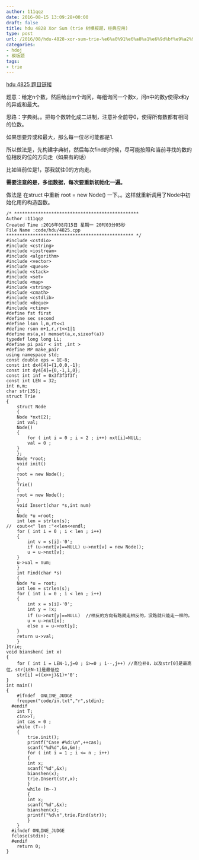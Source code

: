 ```yaml
---
author: 111qqz
date: 2016-08-15 13:09:28+00:00
draft: false
title: hdu 4828 Xor Sum (trie 树模板题，经典应用)
type: post
url: /2016/08/hdu-4828-xor-sum-trie-%e6%a0%91%e6%a8%a1%e6%9d%bf%e9%a2%98%ef%bc%8c%e7%bb%8f%e5%85%b8%e5%ba%94%e7%94%a8/
categories:
- hdoj
- 模板题
tags:
- trie
---
```


[hdu 4825 题目链接](http://acm.hdu.edu.cn/showproblem.php?pid=4825)

题意：给定n个数，然后给出m个询问，每组询问一个数x，问n中的数y使得x和y的异或和最大。

思路：字典树。。把每个数转化成二进制，注意补全前导0，使得所有数都有相同的位数。

如果想要异或和最大，那么每一位尽可能都是1.

所以做法是，先构建字典树，然后每次find的时候，尽可能按照和当前寻找的数的位相反的位的方向走（如果有的话）

比如当前位是1，那我就往0的方向走。

**需要注意的是，多组数据，每次要重新初始化一遍。**

做法是 在struct 中重新 root = new Node() 一下。。这样就重新调用了Node中初始化用的构造函数。



    
    /* ***********************************************
    Author :111qqz
    Created Time :2016年08月15日 星期一 20时03分05秒
    File Name :code/hdu/4825.cpp
    ************************************************ */
    #include <cstdio>
    #include <cstring>
    #include <iostream>
    #include <algorithm>
    #include <vector>
    #include <queue>
    #include <stack>
    #include <set>
    #include <map>
    #include <string>
    #include <cmath>
    #include <cstdlib>
    #include <deque>
    #include <ctime>
    #define fst first
    #define sec second
    #define lson l,m,rt<<1
    #define rson m+1,r,rt<<1|1
    #define ms(a,x) memset(a,x,sizeof(a))
    typedef long long LL;
    #define pi pair < int ,int >
    #define MP make_pair
    using namespace std;
    const double eps = 1E-8;
    const int dx4[4]={1,0,0,-1};
    const int dy4[4]={0,-1,1,0};
    const int inf = 0x3f3f3f3f;
    const int LEN = 32;
    int n,m;
    char str[35];
    struct Trie
    {
        struct Node
        {
    	Node *nxt[2];
    	int val;
    	Node()
    	{
    	    for ( int i = 0 ; i < 2 ; i++) nxt[i]=NULL;
    	    val = 0 ;
    	}
        };
        Node *root;
        void init()
        {
    	root = new Node();
        }
        Trie()
        {
    	root = new Node();
        }
        void Insert(char *s,int num)
        {
    	Node *u =root;
    	int len = strlen(s);
    //	cout<<" len :"<<len<<endl;
    	for ( int i = 0 ; i < len ; i++)
    	{
    	    int v = s[i]-'0';
    	    if (u->nxt[v]==NULL) u->nxt[v] = new Node();
    	    u = u->nxt[v];
    	}
    	u->val = num;
        }
        int Find(char *s)
        {
    	Node *u = root;
    	int len = strlen(s);
    	for ( int i = 0 ; i < len ; i++)
    	{
    	    int x = s[i]-'0';
    	    int y = !x;
    	    if (u->nxt[y]==NULL)  //相反的方向有路就走相反的，没路就只能走一样的。
    		u = u->nxt[x];
    	    else u = u->nxt[y];
    	}
    	return u->val;
        }
    }trie;
    void bianshen( int x)
    {
        for ( int i = LEN-1,j=0 ; i>=0 ; i--,j++) //高位补0，以及str[0]是最高位，str[LEN-1]是最低位
    	str[i] =((x>>j)&1)+'0';
    }
    int main()
    {
    	#ifndef  ONLINE_JUDGE 
    	freopen("code/in.txt","r",stdin);
      #endif
    	int T;
    	cin>>T;
    	int cas = 0 ;
    	while (T--)
    	{
    	    trie.init();
    	    printf("Case #%d:\n",++cas);
    	    scanf("%d%d",&n,&m);
    	    for ( int i = 1 ; i <= n ; i++)
    	    {
    		int x;
    		scanf("%d",&x);
    		bianshen(x);
    		trie.Insert(str,x);		
    	    }
    	    while (m--)
    	    {
    		int x;
    		scanf("%d",&x);
    		bianshen(x);
    		printf("%d\n",trie.Find(str));
    	    }
    	}
      #ifndef ONLINE_JUDGE  
      fclose(stdin);
      #endif
        return 0;
    }
    







